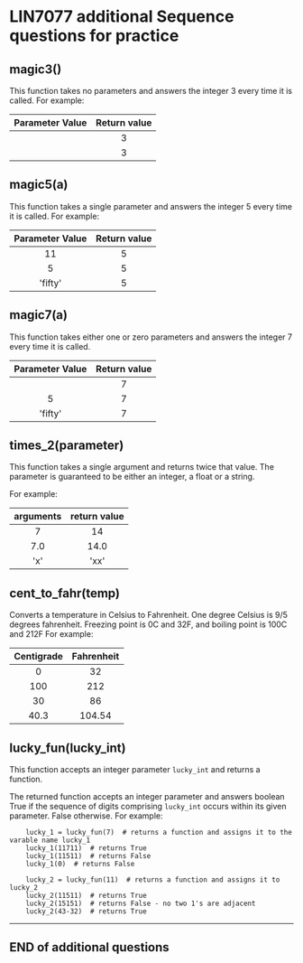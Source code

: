 # LIN7077 additional Sequence questions for practice

## magic3()

This function takes no parameters and answers the integer 3 every time it is called. For example:

| Parameter Value | Return value |
|:---------------:|:------------:|
|                 |      3       |
|                 |      3       |

## magic5(a)

This function takes a single parameter and answers the integer 5 every time it is called. For example:

| Parameter Value | Return value |
|:---------------:|:------------:|
|       11        |      5       |
|        5        |      5       |
|     'fifty'     |      5       |

## magic7(a)

This function takes either one or zero parameters and answers the integer 7 every time it is called.

| Parameter Value | Return value |
|:---------------:|:------------:|
|                 |      7       |
|        5        |      7       |
|     'fifty'     |      7       |



## times_2(parameter)

This function takes a single argument and returns twice that value. The parameter is guaranteed to be either
an integer, a float or a string.

For example:

| arguments | return value |
|:---------:|:------------:|
|     7     |      14      |
|    7.0    |     14.0     |
|    'x'    |     'xx'     |
## cent_to_fahr(temp)

Converts a temperature in Celsius to Fahrenheit. 
One degree Celsius is 9/5 degrees fahrenheit.
Freezing point is 0C and 32F, and boiling point is 100C and 212F
For example:

| Centigrade | Fahrenheit |
|:----------:|:----------:|
|     0      |     32     |
|    100     |    212     |
|     30     |     86     |
|    40.3    |   104.54   |

## lucky_fun(lucky_int)

This function accepts an integer parameter `lucky_int` and returns a function.

The returned function accepts an integer parameter and answers boolean True if the
sequence of digits comprising `lucky_int` occurs within its given parameter. False otherwise.
For example:

        lucky_1 = lucky_fun(7)  # returns a function and assigns it to the varable name lucky_1
        lucky_1(11711)  # returns True
        lucky_1(11511)  # returns False
        lucky_1(0)  # returns False
    
        lucky_2 = lucky_fun(11)  # returns a function and assigns it to lucky_2
        lucky_2(11511)  # returns True 
        lucky_2(15151)  # returns False - no two 1's are adjacent 
        lucky_2(43-32)  # returns True

---
END of additional questions
---